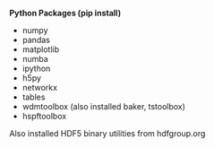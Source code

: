 **Python Packages (pip install)**

* numpy
* pandas
* matplotlib
* numba
* ipython
* h5py
* networkx
* tables
* wdmtoolbox (also installed baker, tstoolbox)
* hspftoolbox


Also installed HDF5 binary utilities from hdfgroup.org
